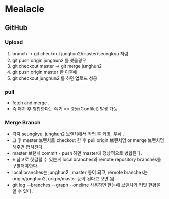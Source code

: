 # Mealacle


## GitHub 

### Upload
1. branch -> git checkout junghun2/master/seungkyu 처럼
2. git push origin junghun2 를 했을경우
3. git checkout master -> git merge junghun2
4. git push origin master 한 이후에
5. git checkout junghun2 를 하면 업로드 성공

### pull
- fetch and merge . 
- 즉 패치 후 병합한다는 얘기 => 충돌(Confilct) 발생 가능

### Merge Branch
- 각자 seungkyu, junghun2 브랜치에서 작업 후 커밋, 푸쉬 .
- 그 후 master 브랜치로 checkout 한 후 pull origin 브랜치명 or merge 브랜치명 해주면 합쳐진다.
- master 브랜치 commit - push 하면 master에 정상적으로 병합된다.
- ※ 참고로 헷갈릴 수 있는게 local branches와 remote repository branches를 구별해야한다.
- local branches는 junghun2 , master 등이 되고, remote branches는 origin/junghun2, origin/master 등이 된다고 보면 됨.
- git log --branches --graph --oneline 사용하면 한눈에 브랜치와 커밋 현황을 알 수 있다.
